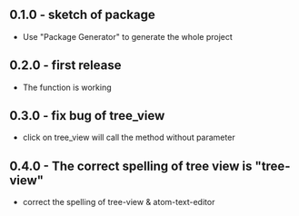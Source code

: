 ## 0.1.0 - sketch of package
* Use "Package Generator" to generate the whole project

## 0.2.0 - first release
* The function is working

## 0.3.0 - fix bug of tree_view
* click on tree_view will call the method without parameter


## 0.4.0 - The correct spelling of tree view is "tree-view"
* correct the spelling of tree-view & atom-text-editor
